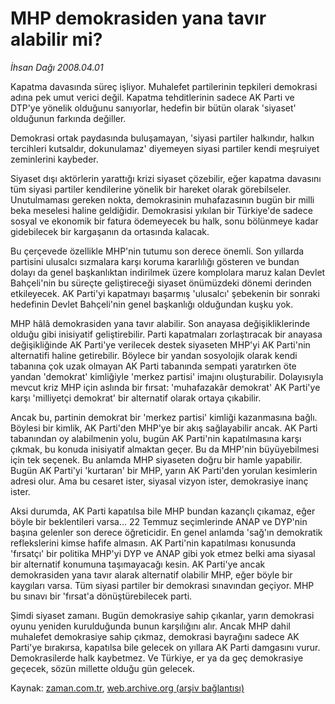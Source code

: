 # MHP demokrasiden yana tavır alabilir mi?

*İhsan Dağı 2008.04.01*

<tr><td class="metin" colspan="2" style="padding-top: 20px; padding-left: 5px; padding-right: 10px;">Kapatma davasında süreç işliyor. Muhalefet partilerinin tepkileri demokrasi adına pek umut verici değil. Kapatma tehditlerinin sadece AK Parti ve DTP'ye yönelik olduğunu sanıyorlar, hedefin bir bütün olarak 'siyaset' olduğunun farkında değiller.</td></tr><tr><td class="metin" colspan="2" style="padding-top: 20px; padding-left: 5px; padding-right: 10px;"><p>Demokrasi ortak paydasında buluşamayan, 'siyasi partiler halkındır, halkın tercihleri kutsaldır, dokunulamaz' diyemeyen siyasi partiler kendi meşruiyet zeminlerini kaybeder.
<p>Siyaset dışı aktörlerin yarattığı krizi siyaset çözebilir, eğer kapatma davasını tüm siyasi partiler kendilerine yönelik bir hareket olarak görebilseler. Unutulmaması gereken nokta, demokrasinin muhafazasının bugün bir milli beka meselesi haline geldiğidir. Demokrasisi yıkılan bir Türkiye'de sadece sosyal ve ekonomik bir fatura ödemeyecek bu halk, sonu bölünmeye kadar gidebilecek bir kargaşanın da ortasında kalacak. 
<p>Bu çerçevede özellikle MHP'nin tutumu son derece önemli. Son yıllarda partisini ulusalcı sızmalara karşı koruma kararlılığı gösteren ve bundan dolayı da genel başkanlıktan indirilmek üzere komplolara maruz kalan Devlet Bahçeli'nin bu süreçte geliştireceği siyaset önümüzdeki dönemi derinden etkileyecek. AK Parti'yi kapatmayı başarmış 'ulusalcı' şebekenin bir sonraki hedefinin Devlet Bahçeli'nin genel başkanlığı olduğundan kuşku yok.
<p>MHP hâlâ demokrasiden yana tavır alabilir. Son anayasa değişikliklerinde olduğu gibi inisiyatif geliştirebilir. Parti kapatmaları zorlaştıracak bir anayasa değişikliğinde AK Parti'ye verilecek destek siyaseten MHP'yi AK Parti'nin alternatifi haline getirebilir. Böylece bir yandan sosyolojik olarak kendi tabanına çok uzak olmayan AK Parti tabanında sempati yaratırken öte yandan 'demokrat' kimliğiyle 'merkez partisi' imajını oluşturabilir. Dolayısıyla mevcut kriz MHP için aslında bir fırsat: 'muhafazakâr demokrat' AK Parti'ye karşı 'milliyetçi demokrat' bir alternatif olarak ortaya çıkabilir.
<p>Ancak bu, partinin demokrat bir 'merkez partisi' kimliği kazanmasına bağlı. Böylesi bir kimlik, AK Parti'den MHP'ye bir akış sağlayabilir ancak. AK Parti tabanından oy alabilmenin yolu, bugün AK Parti'nin kapatılmasına karşı çıkmak, bu konuda inisiyatif almaktan geçer. Bu da MHP'nin büyüyebilmesi için tek seçenek. Bu anlamda MHP siyaseten doğru bir hamle yapabilir. Bugün AK Parti'yi 'kurtaran' bir MHP, yarın AK Parti'den yorulan kesimlerin adresi olur. Ama bu cesaret ister, siyasal vizyon ister, demokrasiye inanç ister.
<p> Aksi durumda, AK Parti kapatılsa bile MHP bundan kazançlı çıkamaz, eğer böyle bir beklentileri varsa... 22 Temmuz seçimlerinde ANAP ve DYP'nin başına gelenler son derece öğreticidir. En genel anlamda 'sağ'ın demokratik reflekslerini kimse hafife almasın. AK Parti'nin kapatılması konusunda 'fırsatçı' bir politika MHP'yi DYP ve ANAP gibi yok etmez belki ama siyasal bir alternatif konumuna taşımayacağı kesin. AK Parti'ye ancak demokrasiden yana tavır alarak alternatif olabilir MHP, eğer böyle bir kaygıları varsa. Tüm siyasi partiler bir demokrasi sınavından geçiyor. MHP bu sınavı bir 'fırsat'a dönüştürebilecek parti. 
<p>Şimdi siyaset zamanı. Bugün demokrasiye sahip çıkanlar, yarın demokrasi oyunu yeniden kurulduğunda bunun karşılığını alır. Ancak MHP dahil muhalefet demokrasiye sahip çıkmaz, demokrasi bayrağını sadece AK Parti'ye bırakırsa, kapatılsa bile gelecek on yıllara AK Parti damgasını vurur. Demokrasilerde halk kaybetmez. Ve Türkiye, er ya da geç demokrasiye geçecek, sözün millette olduğu gün gelecek. <br/></p></p></p></p></p></p></p></td></tr>

Kaynak: [zaman.com.tr](http://zaman.com.tr/yazar.do?yazino=671731), [web.archive.org (arşiv bağlantısı)](http://web.archive.org/web/20080622160702/http://www.zaman.com.tr:80/yazar.do?yazino=671731)
